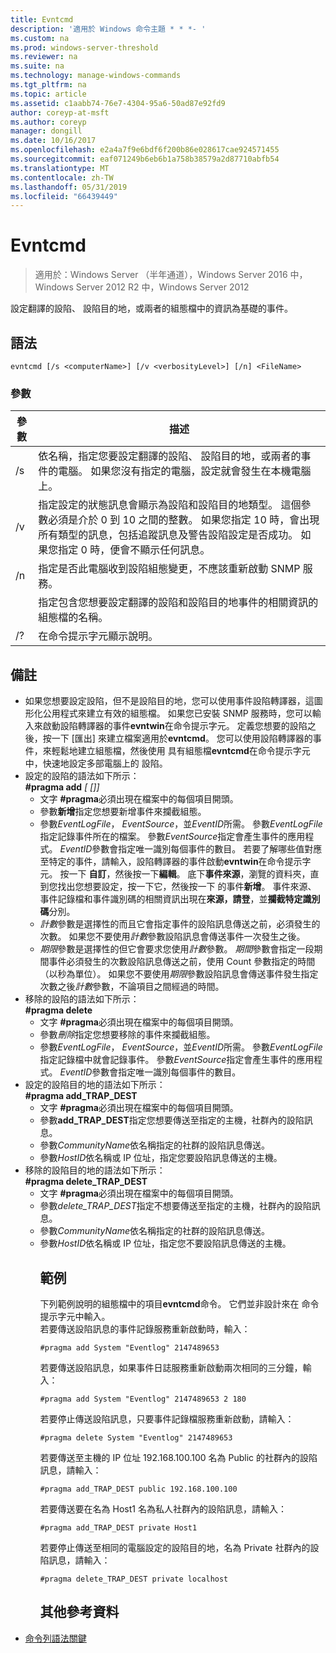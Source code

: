```yaml
---
title: Evntcmd
description: '適用於 Windows 命令主題 * * *- '
ms.custom: na
ms.prod: windows-server-threshold
ms.reviewer: na
ms.suite: na
ms.technology: manage-windows-commands
ms.tgt_pltfrm: na
ms.topic: article
ms.assetid: c1aabb74-76e7-4304-95a6-50ad87e92fd9
author: coreyp-at-msft
ms.author: coreyp
manager: dongill
ms.date: 10/16/2017
ms.openlocfilehash: e2a4a7f9e6bdf6f200b86e028617cae924571455
ms.sourcegitcommit: eaf071249b6eb6b1a758b38579a2d87710abfb54
ms.translationtype: MT
ms.contentlocale: zh-TW
ms.lasthandoff: 05/31/2019
ms.locfileid: "66439449"
---
```

# <a name="evntcmd"></a>Evntcmd

>適用於：Windows Server （半年通道），Windows Server 2016 中，Windows Server 2012 R2 中，Windows Server 2012

設定翻譯的設陷、 設陷目的地，或兩者的組態檔中的資訊為基礎的事件。   
## <a name="syntax"></a>語法  
```  
evntcmd [/s <computerName>] [/v <verbosityLevel>] [/n] <FileName>  
```  
### <a name="parameters"></a>參數  

|      參數      |                                                                                                                                                            描述                                                                                                                                                             |
|---------------------|------------------------------------------------------------------------------------------------------------------------------------------------------------------------------------------------------------------------------------------------------------------------------------------------------------------------------------|
|  /s <computerName>  |                                                         依名稱，指定您要設定翻譯的設陷、 設陷目的地，或兩者的事件的電腦。 如果您沒有指定的電腦，設定就會發生在本機電腦上。                                                          |
| /v <verbosityLevel> | 指定設定的狀態訊息會顯示為設陷和設陷目的地類型。 這個參數必須是介於 0 到 10 之間的整數。 如果您指定 10 時，會出現所有類型的訊息，包括追蹤訊息及警告設陷設定是否成功。 如果您指定 0 時，便會不顯示任何訊息。 |
|         /n          |                                                                                                           指定是否此電腦收到設陷組態變更，不應該重新啟動 SNMP 服務。                                                                                                            |
|     <FileName>      |                                                                                     指定包含您想要設定翻譯的設陷和設陷目的地事件的相關資訊的組態檔的名稱。                                                                                     |
|         /?          |                                                                                                                                                在命令提示字元顯示說明。                                                                                                                                                |

## <a name="remarks"></a>備註  
- 如果您想要設定設陷，但不是設陷目的地，您可以使用事件設陷轉譯器，這圖形化公用程式來建立有效的組態檔。 如果您已安裝 SNMP 服務時，您可以輸入來啟動設陷轉譯器的事件**evntwin**在命令提示字元。 定義您想要的設陷之後，按一下 [匯出] 來建立檔案適用於**evntcmd**。 您可以使用設陷轉譯器的事件，來輕鬆地建立組態檔，然後使用 具有組態檔**evntcmd**在命令提示字元中，快速地設定多部電腦上的 設陷。  
- 設定的設陷的語法如下所示：  
  **#pragma add**<em><EventLogFile> <EventSource> <EventID> [<Count> [<Period>]]</em>  
  -   文字 **#pragma**必須出現在檔案中的每個項目開頭。  
  -   參數**新增**指定您想要新增事件來攔截組態。  
  -   參數*EventLogFile*， *EventSource*，並*EventID*所需。 參數*EventLogFile*指定記錄事件所在的檔案。 參數*EventSource*指定會產生事件的應用程式。 *EventID*參數會指定唯一識別每個事件的數目。 若要了解哪些值對應至特定的事件，請輸入，設陷轉譯器的事件啟動**evntwin**在命令提示字元。 按一下 **自訂**，然後按一下**編輯**。 底下**事件來源**，瀏覽的資料夾，直到您找出您想要設定，按一下它，然後按一下 的事件**新增**。 事件來源、 事件記錄檔和事件識別碼的相關資訊出現在**來源，請登**，並**攔截特定識別碼**分別。  
  -   *計數*參數是選擇性的而且它會指定事件的設陷訊息傳送之前，必須發生的次數。 如果您不要使用*計數*參數設陷訊息會傳送事件一次發生之後。  
  -   *期限*參數是選擇性的但它會要求您使用*計數*參數。 *期間*參數會指定一段期間事件必須發生的次數設陷訊息傳送之前，使用 Count 參數指定的時間 （以秒為單位）。 如果您不要使用*期限*參數設陷訊息會傳送事件發生指定次數之後*計數*參數，不論項目之間經過的時間。  
- 移除的設陷的語法如下所示：  
  **#pragma delete**<em><EventLogFile> <EventSource> <EventID></em>  
  -   文字 **#pragma**必須出現在檔案中的每個項目開頭。  
  -   參數*刪除*指定您想要移除的事件來攔截組態。  
  -   參數*EventLogFile*， *EventSource*，並*EventID*所需。 參數*EventLogFile*指定記錄檔中就會記錄事件。 參數*EventSource*指定會產生事件的應用程式。 *EventID*參數會指定唯一識別每個事件的數目。  
- 設定的設陷目的地的語法如下所示：  
  **#pragma add_TRAP_DEST**<em><CommunityName> <HostID></em>  
  -   文字 **#pragma**必須出現在檔案中的每個項目開頭。  
  -   參數**add_TRAP_DEST**指定您想要傳送至指定的主機，社群內的設陷訊息。  
  -   參數*CommunityName*依名稱指定的社群的設陷訊息傳送。  
  -   參數*HostID*依名稱或 IP 位址，指定您要設陷訊息傳送的主機。  
- 移除的設陷目的地的語法如下所示：  
  **#pragma delete_TRAP_DEST**<em><CommunityName> <HostID></em>  
  - 文字 **#pragma**必須出現在檔案中的每個項目開頭。  
  - 參數*delete_TRAP_DEST*指定不想要傳送至指定的主機，社群內的設陷訊息。  
  - 參數*CommunityName*依名稱指定的社群的設陷訊息傳送。  
  - 參數*HostID*依名稱或 IP 位址，指定您不要設陷訊息傳送的主機。  
    ## <a name="BKMK_Examples"></a>範例  
    下列範例說明的組態檔中的項目**evntcmd**命令。 它們並非設計來在 命令提示字元中輸入。  
    若要傳送設陷訊息的事件記錄服務重新啟動時，輸入：  
    ```  
    #pragma add System "Eventlog" 2147489653  
    ```  
    若要傳送設陷訊息，如果事件日誌服務重新啟動兩次相同的三分鐘，輸入：  
    ```  
    #pragma add System "Eventlog" 2147489653 2 180  
    ```  
    若要停止傳送設陷訊息，只要事件記錄檔服務重新啟動，請輸入：  
    ```  
    #pragma delete System "Eventlog" 2147489653  
    ```  
    若要傳送至主機的 IP 位址 192.168.100.100 名為 Public 的社群內的設陷訊息，請輸入：  
    ```  
    #pragma add_TRAP_DEST public 192.168.100.100  
    ```  
    若要傳送要在名為 Host1 名為私人社群內的設陷訊息，請輸入：  
    ```  
    #pragma add_TRAP_DEST private Host1  
    ```  
    若要停止傳送至相同的電腦設定的設陷目的地，名為 Private 社群內的設陷訊息，請輸入：  
    ```  
    #pragma delete_TRAP_DEST private localhost  
    ```  
    ## <a name="additional-references"></a>其他參考資料  
- [命令列語法關鍵](command-line-syntax-key.md)  
